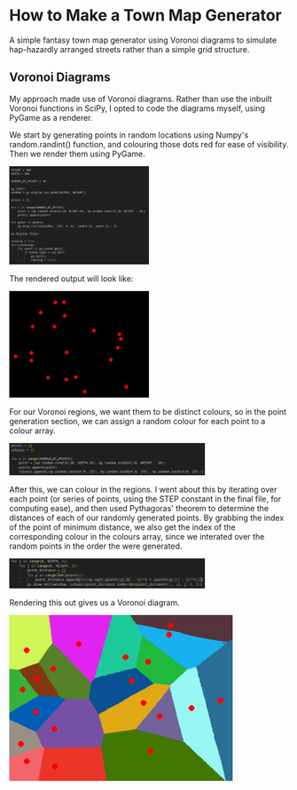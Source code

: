 # How to Make a Town Map Generator
A simple fantasy town map generator using Voronoi diagrams to simulate hap-hazardly arranged streets rather than a simple grid structure.

## Voronoi Diagrams
My approach made use of Voronoi diagrams. Rather than use the inbuilt Voronoi functions in SciPy, I opted to code the diagrams myself, using PyGame as a renderer.

We start by generating points in random locations using Numpy's random.randint() function, and colouring those dots red for ease of visibility. Then we render them using PyGame.

<img src='./red_points_code.png' width=50%> 

The rendered output will look like:

<img src='./red_points_image.png' width=50%>

For our Voronoi regions, we want them to be distinct colours, so in the point generation section, we can assign a random colour for each point to a colour array.

<img src='./colours.png' width=70%>

After this, we can colour in the regions. I went about this by iterating over each point (or series of points, using the STEP constant in the final file, for computing ease), and then used Pythagoras' theorem to determine the distances of each of our randomly generated points. By grabbing the index of the point of minimum distance, we also get the index of the corresponding colour in the colours array, since we interated over the random points in the order the were generated.

<img src='./assign_regions.png' width=70%>

Rendering this out gives us a Voronoi diagram.

<img src='./voronoi.png' width=80%>
